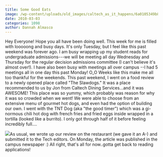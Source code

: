 ```yaml
---
title: Some Good Eats
image: /wp-content/uploads/old_images/caltech_as_it_happens/6a0105349b8251970b0120a8edfa5f970b.jpg
date: 2010-03-03
categories: 1098
author: Dannah Almasco
---
```


Hey Everyone!
Hope you all have been doing well. This week for me is filled with looooong and busy days. It's only Tuesday, but I feel like this past weekend was forever ago. I am busy wrapping up my student reads for undergraduate admissions---we will be meeting all day Wednesday and Thursday for the regular decision admissions committee (I can't believe it's almost over!). I have also been busy with meetings all over campus --I had 5 meetings all in one day this past Monday! O_O
Weeks like this make me all too thankful for the weekends. This past weekend, I went on a food review to a newly opened place called "The Slawdogs." It was a place recommended to us by Jon from Caltech Dining Services...and it was AWESOME!
This place was so yummy, which probably was reason for why it was so crowded when we went! We were able to choose from an extensive menu of gourmet hot dogs, and even had the option of building our own. I went with the TNT Dog (aka "the good timer") which was a gi-normous chili hot dog with french fries and fried eggs inside wrapped in a tortilla (looked like a burrito). I only got through half of it before feeling incredibly full....


![](/old_images/caltech_as_it_happens/6a0105349b8251970b0120a8edfe7e970b.jpg)As usual, we wrote up our review on the restaurant (we gave it an A-) and submitted it to the Tech editors. On Monday, the article was published in the campus newspaper :)
All right, that's all for now..gotta get back to reading applications!
